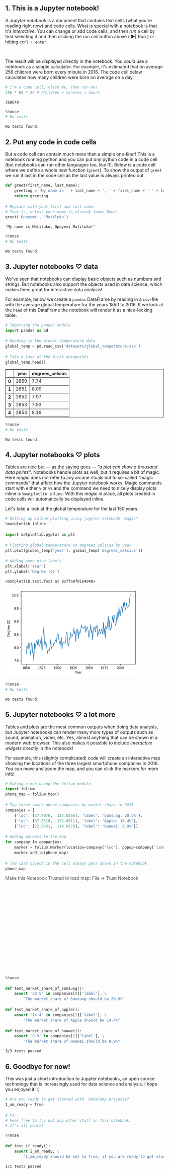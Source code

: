 ## 1. This is a Jupyter notebook!
<p>A <em>Jupyter notebook</em> is a document that contains text cells (what you're reading right now) and code cells. What is special with a notebook is that it's <em>interactive</em>: You can change or add code cells, and then <em>run</em> a cell by first selecting it and then clicking the <em>run cell</em> button above ( <strong>▶|</strong> Run ) or hitting <code>ctrl + enter</code>. </p>
<p><img src="https://s3.amazonaws.com/assets.datacamp.com/production/project_33/datasets/run_code_cell_image.png" alt></p>
<p>The result will be displayed directly in the notebook. You <em>could</em> use a notebook as a simple calculator. For example, it's estimated that on average 256 children were born every minute in 2016. The code cell below calculates how many children were born on average on a day. </p>


```python
# I'm a code cell, click me, then run me!
256 * 60 * 24 # Children × minutes × hours
```




    368640




```python
%%nose
# No tests
```






    No tests found.



## 2. Put any code in code cells
<p>But a code cell can contain much more than a simple one-liner! This is a notebook running python and you can put <em>any</em> python code in a code cell (but notebooks can run other languages too, like R). Below is a code cell where we define a whole new function (<code>greet</code>). To show the output of <code>greet</code> we run it last in the code cell as the last value is always printed out. </p>


```python
def greet(first_name, last_name):
    greeting = 'My name is ' + last_name + ', ' + first_name + ' ' + last_name + '!'
    return greeting

# Replace with your first and last name.
# That is, unless your name is already James Bond.
greet('Opeyemi', 'Matiluko')
```




    'My name is Matiluko, Opeyemi Matiluko!'




```python
%%nose
# No tests
```






    No tests found.



## 3. Jupyter notebooks ♡ data
<p>We've seen that notebooks can display basic objects such as numbers and strings. But notebooks also support the objects used in data science, which makes them great for interactive data analysis!</p>
<p>For example, below we create a <code>pandas</code> DataFrame by reading in a <code>csv</code>-file with the average global temperature for the years 1850 to 2016. If we look at the <code>head</code> of this DataFrame the notebook will render it as a nice-looking table.</p>


```python
# Importing the pandas module
import pandas as pd

# Reading in the global temperature data
global_temp = pd.read_csv('datasets/global_temperature.csv')

# Take a look at the first datapoints
global_temp.head()
```




<div>
<style>
    .dataframe thead tr:only-child th {
        text-align: right;
    }

    .dataframe thead th {
        text-align: left;
    }

    .dataframe tbody tr th {
        vertical-align: top;
    }
</style>
<table border="1" class="dataframe">
  <thead>
    <tr style="text-align: right;">
      <th></th>
      <th>year</th>
      <th>degrees_celsius</th>
    </tr>
  </thead>
  <tbody>
    <tr>
      <th>0</th>
      <td>1850</td>
      <td>7.74</td>
    </tr>
    <tr>
      <th>1</th>
      <td>1851</td>
      <td>8.09</td>
    </tr>
    <tr>
      <th>2</th>
      <td>1852</td>
      <td>7.97</td>
    </tr>
    <tr>
      <th>3</th>
      <td>1853</td>
      <td>7.93</td>
    </tr>
    <tr>
      <th>4</th>
      <td>1854</td>
      <td>8.19</td>
    </tr>
  </tbody>
</table>
</div>




```python
%%nose
# No tests
```






    No tests found.



## 4. Jupyter notebooks ♡ plots
<p>Tables are nice but — as the saying goes — <em>"a plot can show a thousand data points"</em>. Notebooks handle plots as well, but it requires a bit of magic. Here <em>magic</em> does not refer to any arcane rituals but to so-called "magic commands" that affect how the Jupyter notebook works. Magic commands start with either <code>%</code> or <code>%%</code> and the command we need to nicely display plots inline is <code>%matplotlib inline</code>. With this <em>magic</em> in place, all plots created in code cells will automatically be displayed inline. </p>
<p>Let's take a look at the global temperature for the last 150 years.</p>


```python
# Setting up inline plotting using jupyter notebook "magic"
%matplotlib inline

import matplotlib.pyplot as plt

# Plotting global temperature in degrees celsius by year
plt.plot(global_temp['year'], global_temp['degrees_celsius'])

# Adding some nice labels 
plt.xlabel('Year') 
plt.ylabel('Degree (C)') 
```




    <matplotlib.text.Text at 0x7fa8f01e4048>




![png](output_10_1.png)



```python
%%nose
# No tests
```






    No tests found.



## 5. Jupyter notebooks ♡ a lot more
<p>Tables and plots are the most common outputs when doing data analysis, but Jupyter notebooks can render many more types of outputs such as sound, animation, video, etc. Yes, almost anything that can be shown in a modern web browser. This also makes it possible to include <em>interactive widgets</em> directly in the notebook!</p>
<p>For example, this (slightly complicated) code will create an interactive map showing the locations of the three largest smartphone companies in 2016. You can move and zoom the map, and you can click the markers for more info! </p>


```python
# Making a map using the folium module
import folium
phone_map = folium.Map()

# Top three smart phone companies by market share in 2016
companies = [
    {'loc': [37.4970,  127.0266], 'label': 'Samsung: 20.5%'},
    {'loc': [37.3318, -122.0311], 'label': 'Apple: 14.4%'},
    {'loc': [22.5431,  114.0579], 'label': 'Huawei: 8.9%'}] 

# Adding markers to the map
for company in companies:
    marker = folium.Marker(location=company['loc'], popup=company['label'])
    marker.add_to(phone_map)

# The last object in the cell always gets shown in the notebook
phone_map
```




<div style="width:100%;"><div style="position:relative;width:100%;height:0;padding-bottom:60%;"><span style="color:#565656">Make this Notebook Trusted to load map: File -> Trust Notebook</span><iframe src="about:blank" style="position:absolute;width:100%;height:100%;left:0;top:0;border:none !important;" data-html=%3C%21DOCTYPE%20html%3E%0A%3Chead%3E%20%20%20%20%0A%20%20%20%20%3Cmeta%20http-equiv%3D%22content-type%22%20content%3D%22text/html%3B%20charset%3DUTF-8%22%20/%3E%0A%20%20%20%20%3Cscript%3EL_PREFER_CANVAS%20%3D%20false%3B%20L_NO_TOUCH%20%3D%20false%3B%20L_DISABLE_3D%20%3D%20false%3B%3C/script%3E%0A%20%20%20%20%3Cscript%20src%3D%22https%3A//cdn.jsdelivr.net/npm/leaflet%401.2.0/dist/leaflet.js%22%3E%3C/script%3E%0A%20%20%20%20%3Cscript%20src%3D%22https%3A//ajax.googleapis.com/ajax/libs/jquery/1.11.1/jquery.min.js%22%3E%3C/script%3E%0A%20%20%20%20%3Cscript%20src%3D%22https%3A//maxcdn.bootstrapcdn.com/bootstrap/3.2.0/js/bootstrap.min.js%22%3E%3C/script%3E%0A%20%20%20%20%3Cscript%20src%3D%22https%3A//cdnjs.cloudflare.com/ajax/libs/Leaflet.awesome-markers/2.0.2/leaflet.awesome-markers.js%22%3E%3C/script%3E%0A%20%20%20%20%3Clink%20rel%3D%22stylesheet%22%20href%3D%22https%3A//cdn.jsdelivr.net/npm/leaflet%401.2.0/dist/leaflet.css%22/%3E%0A%20%20%20%20%3Clink%20rel%3D%22stylesheet%22%20href%3D%22https%3A//maxcdn.bootstrapcdn.com/bootstrap/3.2.0/css/bootstrap.min.css%22/%3E%0A%20%20%20%20%3Clink%20rel%3D%22stylesheet%22%20href%3D%22https%3A//maxcdn.bootstrapcdn.com/bootstrap/3.2.0/css/bootstrap-theme.min.css%22/%3E%0A%20%20%20%20%3Clink%20rel%3D%22stylesheet%22%20href%3D%22https%3A//maxcdn.bootstrapcdn.com/font-awesome/4.6.3/css/font-awesome.min.css%22/%3E%0A%20%20%20%20%3Clink%20rel%3D%22stylesheet%22%20href%3D%22https%3A//cdnjs.cloudflare.com/ajax/libs/Leaflet.awesome-markers/2.0.2/leaflet.awesome-markers.css%22/%3E%0A%20%20%20%20%3Clink%20rel%3D%22stylesheet%22%20href%3D%22https%3A//rawgit.com/python-visualization/folium/master/folium/templates/leaflet.awesome.rotate.css%22/%3E%0A%20%20%20%20%3Cstyle%3Ehtml%2C%20body%20%7Bwidth%3A%20100%25%3Bheight%3A%20100%25%3Bmargin%3A%200%3Bpadding%3A%200%3B%7D%3C/style%3E%0A%20%20%20%20%3Cstyle%3E%23map%20%7Bposition%3Aabsolute%3Btop%3A0%3Bbottom%3A0%3Bright%3A0%3Bleft%3A0%3B%7D%3C/style%3E%0A%20%20%20%20%0A%20%20%20%20%20%20%20%20%20%20%20%20%3Cstyle%3E%20%23map_d7609d9e76b64d07ae16f09d553a9922%20%7B%0A%20%20%20%20%20%20%20%20%20%20%20%20%20%20%20%20position%20%3A%20relative%3B%0A%20%20%20%20%20%20%20%20%20%20%20%20%20%20%20%20width%20%3A%20100.0%25%3B%0A%20%20%20%20%20%20%20%20%20%20%20%20%20%20%20%20height%3A%20100.0%25%3B%0A%20%20%20%20%20%20%20%20%20%20%20%20%20%20%20%20left%3A%200.0%25%3B%0A%20%20%20%20%20%20%20%20%20%20%20%20%20%20%20%20top%3A%200.0%25%3B%0A%20%20%20%20%20%20%20%20%20%20%20%20%20%20%20%20%7D%0A%20%20%20%20%20%20%20%20%20%20%20%20%3C/style%3E%0A%20%20%20%20%20%20%20%20%0A%3C/head%3E%0A%3Cbody%3E%20%20%20%20%0A%20%20%20%20%0A%20%20%20%20%20%20%20%20%20%20%20%20%3Cdiv%20class%3D%22folium-map%22%20id%3D%22map_d7609d9e76b64d07ae16f09d553a9922%22%20%3E%3C/div%3E%0A%20%20%20%20%20%20%20%20%0A%3C/body%3E%0A%3Cscript%3E%20%20%20%20%0A%20%20%20%20%0A%0A%20%20%20%20%20%20%20%20%20%20%20%20%0A%20%20%20%20%20%20%20%20%20%20%20%20%20%20%20%20var%20bounds%20%3D%20null%3B%0A%20%20%20%20%20%20%20%20%20%20%20%20%0A%0A%20%20%20%20%20%20%20%20%20%20%20%20var%20map_d7609d9e76b64d07ae16f09d553a9922%20%3D%20L.map%28%0A%20%20%20%20%20%20%20%20%20%20%20%20%20%20%20%20%20%20%20%20%20%20%20%20%20%20%20%20%20%20%20%20%20%20%27map_d7609d9e76b64d07ae16f09d553a9922%27%2C%0A%20%20%20%20%20%20%20%20%20%20%20%20%20%20%20%20%20%20%20%20%20%20%20%20%20%20%20%20%20%20%20%20%20%20%7Bcenter%3A%20%5B0%2C0%5D%2C%0A%20%20%20%20%20%20%20%20%20%20%20%20%20%20%20%20%20%20%20%20%20%20%20%20%20%20%20%20%20%20%20%20%20%20zoom%3A%201%2C%0A%20%20%20%20%20%20%20%20%20%20%20%20%20%20%20%20%20%20%20%20%20%20%20%20%20%20%20%20%20%20%20%20%20%20maxBounds%3A%20bounds%2C%0A%20%20%20%20%20%20%20%20%20%20%20%20%20%20%20%20%20%20%20%20%20%20%20%20%20%20%20%20%20%20%20%20%20%20layers%3A%20%5B%5D%2C%0A%20%20%20%20%20%20%20%20%20%20%20%20%20%20%20%20%20%20%20%20%20%20%20%20%20%20%20%20%20%20%20%20%20%20worldCopyJump%3A%20false%2C%0A%20%20%20%20%20%20%20%20%20%20%20%20%20%20%20%20%20%20%20%20%20%20%20%20%20%20%20%20%20%20%20%20%20%20crs%3A%20L.CRS.EPSG3857%0A%20%20%20%20%20%20%20%20%20%20%20%20%20%20%20%20%20%20%20%20%20%20%20%20%20%20%20%20%20%20%20%20%20%7D%29%3B%0A%20%20%20%20%20%20%20%20%20%20%20%20%0A%20%20%20%20%20%20%20%20%0A%20%20%20%20%0A%20%20%20%20%20%20%20%20%20%20%20%20var%20tile_layer_b86c792ad48446f09e1ed904f420bc07%20%3D%20L.tileLayer%28%0A%20%20%20%20%20%20%20%20%20%20%20%20%20%20%20%20%27https%3A//%7Bs%7D.tile.openstreetmap.org/%7Bz%7D/%7Bx%7D/%7By%7D.png%27%2C%0A%20%20%20%20%20%20%20%20%20%20%20%20%20%20%20%20%7B%0A%20%20%22attribution%22%3A%20null%2C%0A%20%20%22detectRetina%22%3A%20false%2C%0A%20%20%22maxZoom%22%3A%2018%2C%0A%20%20%22minZoom%22%3A%201%2C%0A%20%20%22noWrap%22%3A%20false%2C%0A%20%20%22subdomains%22%3A%20%22abc%22%0A%7D%0A%20%20%20%20%20%20%20%20%20%20%20%20%20%20%20%20%29.addTo%28map_d7609d9e76b64d07ae16f09d553a9922%29%3B%0A%20%20%20%20%20%20%20%20%0A%20%20%20%20%0A%0A%20%20%20%20%20%20%20%20%20%20%20%20var%20marker_11f23ca2011d4c00a367034fdb0b6256%20%3D%20L.marker%28%0A%20%20%20%20%20%20%20%20%20%20%20%20%20%20%20%20%5B37.497%2C127.0266%5D%2C%0A%20%20%20%20%20%20%20%20%20%20%20%20%20%20%20%20%7B%0A%20%20%20%20%20%20%20%20%20%20%20%20%20%20%20%20%20%20%20%20icon%3A%20new%20L.Icon.Default%28%29%0A%20%20%20%20%20%20%20%20%20%20%20%20%20%20%20%20%20%20%20%20%7D%0A%20%20%20%20%20%20%20%20%20%20%20%20%20%20%20%20%29%0A%20%20%20%20%20%20%20%20%20%20%20%20%20%20%20%20.addTo%28map_d7609d9e76b64d07ae16f09d553a9922%29%3B%0A%20%20%20%20%20%20%20%20%20%20%20%20%0A%20%20%20%20%0A%20%20%20%20%20%20%20%20%20%20%20%20var%20popup_fe19510af90346c9a356f3b44e8a65a9%20%3D%20L.popup%28%7BmaxWidth%3A%20%27300%27%7D%29%3B%0A%0A%20%20%20%20%20%20%20%20%20%20%20%20%0A%20%20%20%20%20%20%20%20%20%20%20%20%20%20%20%20var%20html_e3b1024ce77b432c988251b9a6edfb07%20%3D%20%24%28%27%3Cdiv%20id%3D%22html_e3b1024ce77b432c988251b9a6edfb07%22%20style%3D%22width%3A%20100.0%25%3B%20height%3A%20100.0%25%3B%22%3ESamsung%3A%2020.5%25%3C/div%3E%27%29%5B0%5D%3B%0A%20%20%20%20%20%20%20%20%20%20%20%20%20%20%20%20popup_fe19510af90346c9a356f3b44e8a65a9.setContent%28html_e3b1024ce77b432c988251b9a6edfb07%29%3B%0A%20%20%20%20%20%20%20%20%20%20%20%20%0A%0A%20%20%20%20%20%20%20%20%20%20%20%20marker_11f23ca2011d4c00a367034fdb0b6256.bindPopup%28popup_fe19510af90346c9a356f3b44e8a65a9%29%3B%0A%0A%20%20%20%20%20%20%20%20%20%20%20%20%0A%20%20%20%20%20%20%20%20%0A%20%20%20%20%0A%0A%20%20%20%20%20%20%20%20%20%20%20%20var%20marker_64985c4360a446baa97283a96c05616c%20%3D%20L.marker%28%0A%20%20%20%20%20%20%20%20%20%20%20%20%20%20%20%20%5B37.3318%2C-122.0311%5D%2C%0A%20%20%20%20%20%20%20%20%20%20%20%20%20%20%20%20%7B%0A%20%20%20%20%20%20%20%20%20%20%20%20%20%20%20%20%20%20%20%20icon%3A%20new%20L.Icon.Default%28%29%0A%20%20%20%20%20%20%20%20%20%20%20%20%20%20%20%20%20%20%20%20%7D%0A%20%20%20%20%20%20%20%20%20%20%20%20%20%20%20%20%29%0A%20%20%20%20%20%20%20%20%20%20%20%20%20%20%20%20.addTo%28map_d7609d9e76b64d07ae16f09d553a9922%29%3B%0A%20%20%20%20%20%20%20%20%20%20%20%20%0A%20%20%20%20%0A%20%20%20%20%20%20%20%20%20%20%20%20var%20popup_4ede80621e74456a88a6ba73a2df75fc%20%3D%20L.popup%28%7BmaxWidth%3A%20%27300%27%7D%29%3B%0A%0A%20%20%20%20%20%20%20%20%20%20%20%20%0A%20%20%20%20%20%20%20%20%20%20%20%20%20%20%20%20var%20html_b373b8b9fde14eb8b9ab15a67604b0d6%20%3D%20%24%28%27%3Cdiv%20id%3D%22html_b373b8b9fde14eb8b9ab15a67604b0d6%22%20style%3D%22width%3A%20100.0%25%3B%20height%3A%20100.0%25%3B%22%3EApple%3A%2014.4%25%3C/div%3E%27%29%5B0%5D%3B%0A%20%20%20%20%20%20%20%20%20%20%20%20%20%20%20%20popup_4ede80621e74456a88a6ba73a2df75fc.setContent%28html_b373b8b9fde14eb8b9ab15a67604b0d6%29%3B%0A%20%20%20%20%20%20%20%20%20%20%20%20%0A%0A%20%20%20%20%20%20%20%20%20%20%20%20marker_64985c4360a446baa97283a96c05616c.bindPopup%28popup_4ede80621e74456a88a6ba73a2df75fc%29%3B%0A%0A%20%20%20%20%20%20%20%20%20%20%20%20%0A%20%20%20%20%20%20%20%20%0A%20%20%20%20%0A%0A%20%20%20%20%20%20%20%20%20%20%20%20var%20marker_5de1f88e472744d8aecf37363b67fbd2%20%3D%20L.marker%28%0A%20%20%20%20%20%20%20%20%20%20%20%20%20%20%20%20%5B22.5431%2C114.0579%5D%2C%0A%20%20%20%20%20%20%20%20%20%20%20%20%20%20%20%20%7B%0A%20%20%20%20%20%20%20%20%20%20%20%20%20%20%20%20%20%20%20%20icon%3A%20new%20L.Icon.Default%28%29%0A%20%20%20%20%20%20%20%20%20%20%20%20%20%20%20%20%20%20%20%20%7D%0A%20%20%20%20%20%20%20%20%20%20%20%20%20%20%20%20%29%0A%20%20%20%20%20%20%20%20%20%20%20%20%20%20%20%20.addTo%28map_d7609d9e76b64d07ae16f09d553a9922%29%3B%0A%20%20%20%20%20%20%20%20%20%20%20%20%0A%20%20%20%20%0A%20%20%20%20%20%20%20%20%20%20%20%20var%20popup_52dac00d7c0f4a848353df64c737174f%20%3D%20L.popup%28%7BmaxWidth%3A%20%27300%27%7D%29%3B%0A%0A%20%20%20%20%20%20%20%20%20%20%20%20%0A%20%20%20%20%20%20%20%20%20%20%20%20%20%20%20%20var%20html_c3be7b2a15074911acd237d44faff32b%20%3D%20%24%28%27%3Cdiv%20id%3D%22html_c3be7b2a15074911acd237d44faff32b%22%20style%3D%22width%3A%20100.0%25%3B%20height%3A%20100.0%25%3B%22%3EHuawei%3A%208.9%25%3C/div%3E%27%29%5B0%5D%3B%0A%20%20%20%20%20%20%20%20%20%20%20%20%20%20%20%20popup_52dac00d7c0f4a848353df64c737174f.setContent%28html_c3be7b2a15074911acd237d44faff32b%29%3B%0A%20%20%20%20%20%20%20%20%20%20%20%20%0A%0A%20%20%20%20%20%20%20%20%20%20%20%20marker_5de1f88e472744d8aecf37363b67fbd2.bindPopup%28popup_52dac00d7c0f4a848353df64c737174f%29%3B%0A%0A%20%20%20%20%20%20%20%20%20%20%20%20%0A%20%20%20%20%20%20%20%20%0A%3C/script%3E onload="this.contentDocument.open();this.contentDocument.write(    decodeURIComponent(this.getAttribute('data-html')));this.contentDocument.close();" allowfullscreen webkitallowfullscreen mozallowfullscreen></iframe></div></div>




```python
%%nose

def test_market_share_of_samsung():
    assert '20.5' in companies[0]['label'], \
        "The market share of Samsung should be 20.5%"
        
def test_market_share_of_apple():
    assert '14.4' in companies[1]['label'], \
        "The market share of Apple should be 14.4%"

def test_market_share_of_huawei():
    assert '8.9' in companies[2]['label'], \
        "The market share of Huawei should be 8.9%"
```






    3/3 tests passed




## 6. Goodbye for now!
<p>This was just a short introduction to Jupyter notebooks, an open source technology that is increasingly used for data science and analysis. I hope you enjoyed it! :)</p>


```python
# Are you ready to get started with  DataCamp projects?
I_am_ready = True

# Ps. 
# Feel free to try out any other stuff in this notebook. 
# It's all yours!
```


```python
%%nose

def test_if_ready():
    assert I_am_ready, \
        "I_am_ready should be set to True, if you are ready to get started with DataCamp projects, that is."
```






    1/1 tests passed



